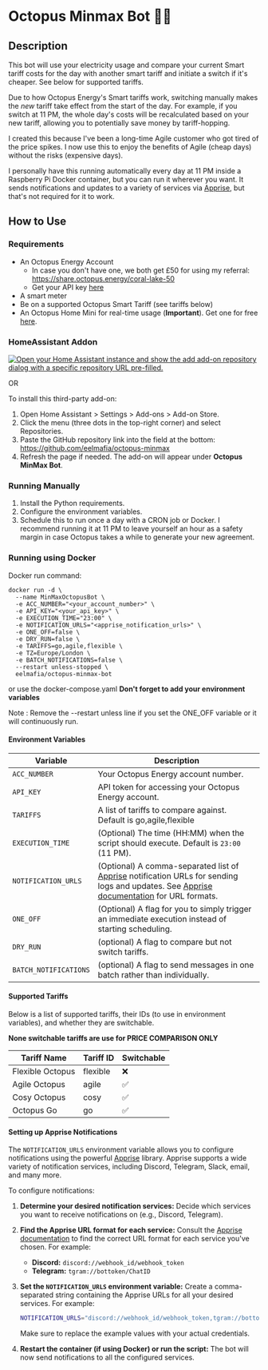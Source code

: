 # Octopus Minmax Bot 🐙🤖

## Description
This bot will use your electricity usage and compare your current Smart tariff costs for the day with another smart tariff and initiate a switch if it's cheaper. See below for supported tariffs.

Due to how Octopus Energy's Smart tariffs work, switching manually makes the *new* tariff take effect from the start of the day. For example, if you switch at 11 PM, the whole day's costs will be recalculated based on your new tariff, allowing you to potentially save money by tariff-hopping.

I created this because I've been a long-time Agile customer who got tired of the price spikes. I now use this to enjoy the benefits of Agile (cheap days) without the risks (expensive days).

I personally have this running automatically every day at 11 PM inside a Raspberry Pi Docker container, but you can run it wherever you want.  It sends notifications and updates to a variety of services via [Apprise](https://github.com/caronc/apprise), but that's not required for it to work.

## How to Use

### Requirements
- An Octopus Energy Account  
  - In case you don't have one, we both get £50 for using my referral: https://share.octopus.energy/coral-lake-50
  - Get your API key [here](https://octopus.energy/dashboard/new/accounts/personal-details/api-access)
- A smart meter
- Be on a supported Octopus Smart Tariff (see tariffs below)
- An Octopus Home Mini for real-time usage (**Important**). Get one for free [here](https://octopus.energy/blog/octopus-home-mini/).

### HomeAssistant Addon

[![Open your Home Assistant instance and show the add add-on repository dialog with a specific repository URL pre-filled.](https://my.home-assistant.io/badges/supervisor_add_addon_repository.svg)](https://my.home-assistant.io/redirect/supervisor_add_addon_repository/?repository_url=https%3A%2F%2Fgithub.com%2Feelmafia%2Foctopus-minmax)

OR

To install this third-party add-on:

1. Open Home Assistant > Settings > Add-ons > Add-on Store.
2. Click the menu (three dots in the top-right corner) and select Repositories.
3. Paste the GitHub repository link into the field at the bottom:
https://github.com/eelmafia/octopus-minmax
4. Refresh the page if needed. The add-on will appear under **Octopus MinMax Bot**.


### Running Manually
1. Install the Python requirements.
2. Configure the environment variables.
3. Schedule this to run once a day with a CRON job or Docker. I recommend running it at 11 PM to leave yourself an hour as a safety margin in case Octopus takes a while to generate your new agreement.

### Running using Docker
Docker run command:
```
docker run -d \
  --name MinMaxOctopusBot \
  -e ACC_NUMBER="<your_account_number>" \
  -e API_KEY="<your_api_key>" \
  -e EXECUTION_TIME="23:00" \
  -e NOTIFICATION_URLS="<apprise_notification_urls>" \
  -e ONE_OFF=false \
  -e DRY_RUN=false \
  -e TARIFFS=go,agile,flexible \
  -e TZ=Europe/London \
  -e BATCH_NOTIFICATIONS=false \
  --restart unless-stopped \
  eelmafia/octopus-minmax-bot
```
or use the docker-compose.yaml **Don't forget to add your environment variables**

Note : Remove the --restart unless line if you set the ONE_OFF variable or it will continuously run.

#### Environment Variables
| Variable               | Description                                                                                                                                                                                                             |
|------------------------|-------------------------------------------------------------------------------------------------------------------------------------------------------------------------------------------------------------------------|
| `ACC_NUMBER`           | Your Octopus Energy account number.                                                                                                                                                                                     |
| `API_KEY`              | API token for accessing your Octopus Energy account.                                                                                                                                                                    |
| `TARIFFS`              | A list of tariffs to compare against. Default is go,agile,flexible                                                                                                                                                      | 
| `EXECUTION_TIME`       | (Optional) The time (HH:MM) when the script should execute. Default is `23:00` (11 PM).                                                                                                                                 |
| `NOTIFICATION_URLS`    | (Optional) A comma-separated list of [Apprise](https://github.com/caronc/apprise) notification URLs for sending logs and updates.  See [Apprise documentation](https://github.com/caronc/apprise/wiki) for URL formats. |
| `ONE_OFF`              | (Optional) A flag for you to simply trigger an immediate execution instead of starting scheduling.                                                                                                                      |
| `DRY_RUN`              | (optional) A flag to compare but not switch tariffs.                                                                                                                                                                    |
| `BATCH_NOTIFICATIONS`  | (optional) A flag to send messages in one batch rather than individually.                                                                                                                                               |

#### Supported Tariffs

Below is a list of supported tariffs, their IDs (to use in environment variables), and whether they are switchable.

**None switchable tariffs are use for PRICE COMPARISON ONLY**

| Tariff Name      | Tariff ID | Switchable |
|------------------|-----------|------------|
| Flexible Octopus | flexible  | ❌          |
| Agile Octopus    | agile     | ✅          |
| Cosy Octopus     | cosy      | ✅          |
| Octopus Go       | go        | ✅          |


#### Setting up Apprise Notifications

The `NOTIFICATION_URLS` environment variable allows you to configure notifications using the powerful [Apprise](https://github.com/caronc/apprise) library.  Apprise supports a wide variety of notification services, including Discord, Telegram, Slack, email, and many more.

To configure notifications:

1.  **Determine your desired notification services:**  Decide which services you want to receive notifications on (e.g., Discord, Telegram).

2.  **Find the Apprise URL format for each service:**  Consult the [Apprise documentation](https://github.com/caronc/apprise/wiki) to find the correct URL format for each service you've chosen.  For example:

    *   **Discord:** `discord://webhook_id/webhook_token`
    *   **Telegram:** `tgram://bottoken/ChatID`

3.  **Set the `NOTIFICATION_URLS` environment variable:** Create a comma-separated string containing the Apprise URLs for all your desired services.  For example:

    ```bash
    NOTIFICATION_URLS="discord://webhook_id/webhook_token,tgram://bottoken/ChatID,mailto://user:pass@example.com?to=recipient@example.com"
    ```

    Make sure to replace the example values with your actual credentials.

4.  **Restart the container (if using Docker) or run the script:**  The bot will now send notifications to all the configured services.
